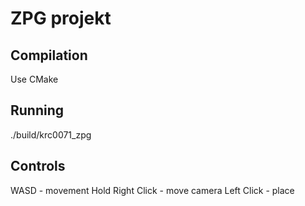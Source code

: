 # ZPG projekt

## Compilation
Use CMake

## Running
./build/krc0071_zpg

## Controls
WASD - movement
Hold Right Click - move camera
Left Click - place
